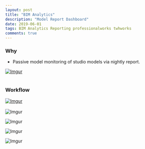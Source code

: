 ```yaml
---
layout: post
title: "BIM Analytics"
description: "Model Report Dashboard"
date: 2019-06-01
tags: BIM Analytics Reporting professionalworks twhworks
comments: true
---
```


### Why <br>
- Passive model monitoring of studio models via nightly report.

[![Imgur](https://i.imgur.com/er4H1c6.png)](https://i.imgur.com/er4H1c6.png)
<br><br>
### Workflow <br>
[![Imgur](https://i.imgur.com/FxNQaJv.png)](https://i.imgur.com/FxNQaJv.png)
<br><br>
![Imgur](https://i.imgur.com/er4H1c6.png)

![Imgur](https://i.imgur.com/QAgw5AR.png)

![Imgur](https://i.imgur.com/IlVUMee.png)

![Imgur](https://i.imgur.com/W1hexTX.png)
